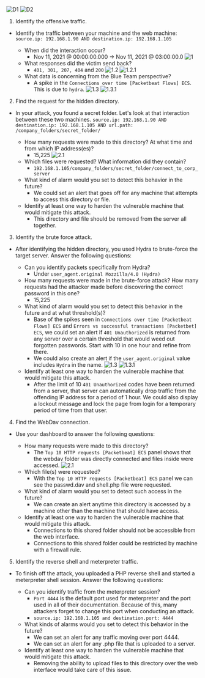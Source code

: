 
![D1]()
![D2]()

1. Identify the offensive traffic.

  - Identify the traffic between your machine and the web machine: `source.ip: 192.168.1.90 AND destination.ip: 192.168.1.105`

    - When did the interaction occur? 
      - Nov 11, 2021 @ 00:00:00.000 → Nov 11, 2021 @ 03:00:00.0
    ![1]()
    - What responses did the victim send back? 
      - `401, 301, 207, 404` and `200`
    ![1.2]()
    ![1.2.1]()
    - What data is concerning from the Blue Team perspective? 
      - A spike in the `Connections over time [Packetbeat Flows] ECS`. This is due to `hydra`.
    ![1.3]()
    ![1.3.1]()


2. Find the request for the hidden directory.

- In your attack, you found a secret folder. Let's look at that interaction between these two machines. `source.ip: 192.168.1.90 AND destination.ip: 192.168.1.105 AND url.path: /company_folders/secret_folder/`

  - How many requests were made to this directory? At what time and from which IP address(es)? 
    - 15,225
  ![2.1]()
  - Which files were requested? What information did they contain? 
    - `192.168.1.105/company_folders/secret_folder/connect_to_corp_server`
  - What kind of alarm would you set to detect this behavior in the future? 
    - We could set an alert that goes off for any machine that attempts to access this directory or file.
  - Identify at least one way to harden the vulnerable machine that would mitigate this attack. 
    - This directory and file should be removed from the server all together.



3. Identify the brute force attack.

- After identifying the hidden directory, you used Hydra to brute-force the target server. Answer the following questions:

  - Can you identify packets specifically from Hydra? 
    - Under `user_agent.original Mozzilla/4.0 (Hydra)`
  - How many requests were made in the brute-force attack? How many requests had the attacker made before discovering the correct password in this one? 
    - 15,225
  - What kind of alarm would you set to detect this behavior in the future and at what threshold(s)? 
    - Base of the spikes seen in `Connections over time [Packetbeat Flows] ECS` and `Errors vs successful transactions [Packetbet] ECS`, we could set an alert if `401 Unauthorized` is returned from any server over a certain threshold that would weed out forgotten passwords. Start with 10 in one hour and refine from there.
    - We could also create an alert if the `user_agent.original` value includes `Hydra` in the name.
  ![1.3]()
  ![1.3.1]()
  - Identify at least one way to harden the vulnerable machine that would mitigate this attack.
    - After the limit of 10 `401 Unauthorized` codes have been returned from a server, that server can automatically drop traffic from the offending IP address for a period of 1 hour. We could also display a lockout message and lock the page from login for a temporary period of time from that user.



4. Find the WebDav connection.

- Use your dashboard to answer the following questions:

  - How many requests were made to this directory?
    - The `Top 10 HTTP requests [Packetbeat] ECS` panel shows that the webdav folder was directly connected and files inside were accessed.
  ![2.1]()
  - Which file(s) were requested? 
    - With the `Top 10 HTTP requests [Packetbeat] ECS` panel we can see the passwd.dav and shell.php file were requested.
  - What kind of alarm would you set to detect such access in the future? 
    - We can create an alert anytime this directory is accessed by a machine other than the machine that should have access.
  - Identify at least one way to harden the vulnerable machine that would mitigate this attack.
    - Connections to this shared folder should not be accessible from the web interface.
    - Connections to this shared folder could be restricted by machine with a firewall rule.



5. Identify the reverse shell and meterpreter traffic.

- To finish off the attack, you uploaded a PHP reverse shell and started a meterpreter shell session. Answer the following questions:

  - Can you identify traffic from the meterpreter session?
    -  `Port 4444` is the default port used for meterpreter and the port used in all of their documentation. Because of this, many attackers forget to change this port when conducting an attack.
    - `source.ip: 192.168.1.105 and destination.port: 4444`
  - What kinds of alarms would you set to detect this behavior in the future?
    - We can set an alert for any traffic moving over port 4444.
    - We can set an alert for any .php file that is uploaded to a server.
  - Identify at least one way to harden the vulnerable machine that would mitigate this attack.
    - Removing the ability to upload files to this directory over the web interface would take care of this issue.